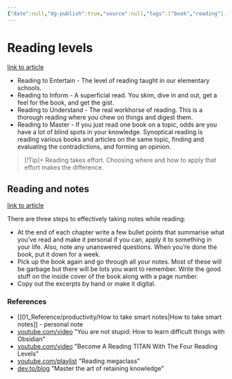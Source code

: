 ```yaml
---
{"date":null,"dg-publish":true,"source":null,"tags":["book","reading"],"title":"Reading levels","type":"baby_note","URL":null,"permalink":"/00-fleeting-inbox/reading-books/","dgPassFrontmatter":true}
---
```



# Reading levels

[link to article](https://fs.blog/reading/)

- Reading to Entertain - The level of reading taught in our elementary schools.
- Reading to Inform - A superficial read. You skim, dive in and out, get a feel for the book, and get the gist.
- Reading to Understand - The real workhorse of reading. This is a thorough reading where you chew on things and digest them.
- Reading to Master - If you just read one book on a topic, odds are you have a lot of blind spots in your knowledge. Synoptical reading is reading various books and articles on the same topic, finding and evaluating the contradictions, and forming an opinion.

>[!Tip]+
Reading takes effort. Choosing where and how to apply that effort makes the difference.

## Reading and notes

[link to article](https://fs.blog/taking-notes-while-reading/)

There are three steps to effectively taking notes while reading:

- At the end of each chapter write a few bullet points that summarise what you’ve read and make it personal if you can, apply it to something in your life. Also, note any unanswered questions. When you’re done the book, put it down for a week.
- Pick up the book again and go through all your notes. Most of these will be garbage but there will be lots you want to remember. Write the good stuff on the inside cover of the book along with a page number.
- Copy out the excerpts by hand or make it digital.

### References

- [[01_Reference/productivity/How to take smart notes\|How to take smart notes]] - personal note
- [youtube.com/video](https://www.youtube.com/watch?v=QXIa0NAycGo) "You are not stupid: How to learn difficult things with Obsidian"
- [youtube.com/video](https://www.youtube.com/watch?v=PBTbfzIK7Qk) "Become A Reading TITAN With The Four Reading Levels"
- [youtube.com/playlist](https://www.youtube.com/playlist?list=PLDSpam7EKMlWPtBNOr4WogqU4KCr28Dol) "Reading megaclass"
- [dev.to/blog](https://dev.to/yanpi/how-to-never-forget-mastering-the-art-of-retaining-knowledge-531h) "Master the art of retaining knowledge"
